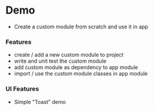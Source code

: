 # Demo
- Create a custom module from scratch and use it in app

### Features

- create / add a new custom module to project
- write and unit test the custom module
- add custom module as dependency to app module
- import / use the custom module classes in app module

### UI Features
- Simple "Toast" demo